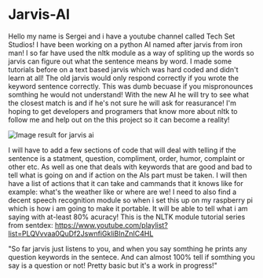 # Jarvis-AI
Hello my name is Sergei and i have a youtube channel called Tech Set Studios! I have been working on a python AI named after jarvis from iron man! I so far have used the nltk module as a way of spliting up the words so jarvis can figure out what the sentence means by word. I made some tutorials before on a text based jarvis which was hard coded and didn't learn at all! The old jarvis would only respond correctly if you wrote the keyword sentence correctly. This was dumb becuase if you mispronounces somthing he would not understand! With the new AI he will try to see what the closest match is and if he's not sure he will ask for reasurance! I'm hoping to get developers and programers that know more about nltk to follow me and help out on the this project so it can become a reality!





<img src="https://www.google.com/search?q=jarvis+interface+desktop+backgrounds&source=lnms&tbm=isch&sa=X&ved=0ahUKEwjAm8qn5rvUAhXKMj4KHeU3CqIQ_AUIBigB&biw=1491&bih=865#imgrc=7oIgNKC26KyHrM:" alt="Image result for jarvis ai"/>



I will have to add a few sections of code that will deal with telling if the sentence is a statment, question, compliment, order, humor, complaint or other etc. As well as one that deals with keywords that are good and bad to tell what is going on and if action on the AIs part must be taken. I will then have a list of actions that it can take and cammands that it knows like for example: what's the weather like or where are we! I need to also find a decent speech recognition module so when i set this up on my raspberry pi which is how i am going to make it portable. It will be able to tell what i am saying with at-least 80% acuracy! This is the NLTK module tutorial series from sentdex: https://www.youtube.com/playlist?list=PLQVvvaa0QuDf2JswnfiGkliBInZnIC4HL

"So far jarvis just listens to you, and when you say somthing he prints any question keywords in the sentece. And can almost 100% tell if somthing you say is a question or not! Pretty basic but it's a work in progress!"

